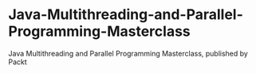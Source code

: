 # Java-Multithreading-and-Parallel-Programming-Masterclass
Java Multithreading and Parallel Programming Masterclass, published by Packt
